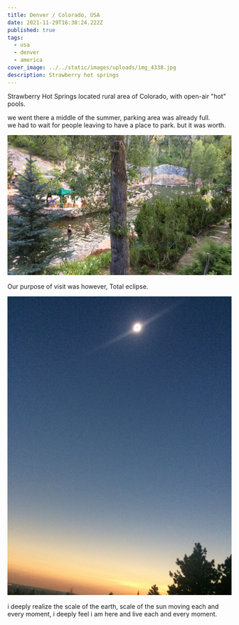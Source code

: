 ```yaml
---
title: Denver / Colorado, USA
date: 2021-11-29T16:38:24.222Z
published: true
tags:
  - usa
  - denver
  - america
cover_image: ../../static/images/uploads/img_4338.jpg
description: Strawberry hot springs
---
```

Strawberry Hot Springs located rural area of Colorado, with open-air "hot" pools. 

we went there a middle of the summer, parking area was already full.\
we had to wait for people leaving to have a place to park. but it was worth. 

![](../../static/images/uploads/img_4335.jpg)

Our purpose of visit was however, Total eclipse.

![eclipse](../../static/images/uploads/img_4653.jpg)

i deeply realize the scale of the earth, scale of the sun moving each and every moment, i deeply feel i am here and live each and every moment.
